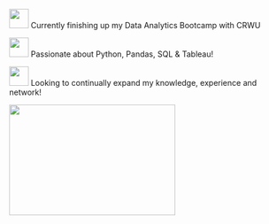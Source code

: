 <p align="left">
  <img 
    width="35"
    height="35"
    src="https://cdn-icons-png.flaticon.com/512/7766/7766784.png"
    <u>  Currently finishing up my Data Analytics Bootcamp with CRWU</u>
  
</p> 
<p align="left">
  <img 
    width="35"
    height="35"
    src="https://th.bing.com/th/id/R.d1a4a75900264af216ce735b8e38924d?rik=3z8tLpZsf3KzJQ&pid=ImgRaw&r=0"
    <u>  Passionate about Python, Pandas, SQL & Tableau! </u>
  
</p>
<p align="left">
  <img 
    width="35"
    height="35"
    src="https://th.bing.com/th/id/R.494767c083a7478fb35178d6e9677de4?rik=7thTp9vx1YtLZQ&pid=ImgRaw&r=0"
    <u>  Looking to continually expand my knowledge, experience and network! </u>
  
</p>

<p align="left">
  <img 
    width="300"
    height="200"
    src="https://th.bing.com/th/id/OIP.KmhdB9T5WoiEN1Ye0yNu8gHaE8?pid=ImgDet&w=600&h=400&rs=1"
  >
</p>
